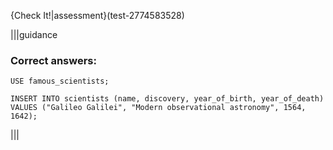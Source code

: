 {Check It!|assessment}(test-2774583528)

|||guidance
### Correct answers:

`USE famous_scientists;`

```
INSERT INTO scientists (name, discovery, year_of_birth, year_of_death) VALUES ("Galileo Galilei", "Modern observational astronomy", 1564, 1642);
```

|||
